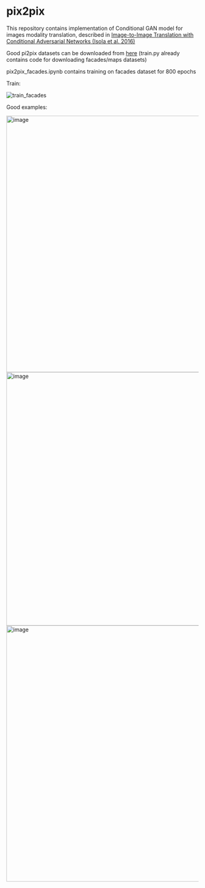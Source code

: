 # pix2pix
This repository contains implementation of Conditional GAN model for images modality translation, described in [Image-to-Image Translation with Conditional Adversarial Networks (Isola et al. 2016)](https://arxiv.org/pdf/1611.07004.pdf)

Good pi2pix datasets can be downloaded from [here](http://efrosgans.eecs.berkeley.edu/pix2pix/datasets/) (train.py already contains code for downloading facades/maps datasets)

pix2pix_facades.ipynb contains training on facades dataset for 800 epochs

Train:

![train_facades](https://user-images.githubusercontent.com/44977318/103275657-b6488600-49d5-11eb-9fd0-d30b89b5f0e8.jpg)

Good examples:

<img width="670" alt="image" src="https://user-images.githubusercontent.com/44977318/103275820-0b849780-49d6-11eb-9479-78f37b1fddd0.png">

<img width="662" alt="image" src="https://user-images.githubusercontent.com/44977318/103275970-628a6c80-49d6-11eb-8fae-4688284b49fd.png">

<img width="669" alt="image" src="https://user-images.githubusercontent.com/44977318/103276130-c7de5d80-49d6-11eb-98e9-9aa929f9e3db.png">
